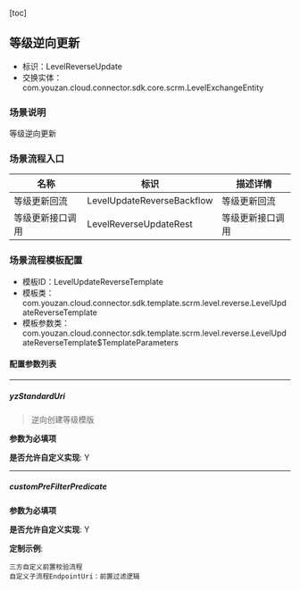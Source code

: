 [toc]

## 等级逆向更新
- 标识：LevelReverseUpdate
- 交换实体：com.youzan.cloud.connector.sdk.core.scrm.LevelExchangeEntity
### 场景说明
等级逆向更新
### 场景流程入口

名称 | 标识 | 描述详情
---|---|---
等级更新回流 | LevelUpdateReverseBackflow | 等级更新回流
等级更新接口调用 | LevelReverseUpdateRest | 等级更新接口调用

### 场景流程模板配置
- 模板ID：LevelUpdateReverseTemplate
- 模板类：com.youzan.cloud.connector.sdk.template.scrm.level.reverse.LevelUpdateReverseTemplate
- 模板参数类：com.youzan.cloud.connector.sdk.template.scrm.level.reverse.LevelUpdateReverseTemplate$TemplateParameters

#### 配置参数列表

---
##### yzStandardUri
> 逆向创建等级模版

**参数为必填项**


**是否允许自定义实现**: Y

---
##### customPreFilterPredicate
> 

**参数为必填项**


**是否允许自定义实现**: Y


**定制示例**:
```
三方自定义前置校验流程
自定义子流程EndpointUri：前置过滤逻辑
```

